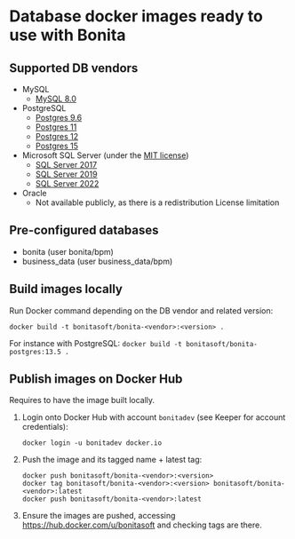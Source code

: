 # Database docker images ready to use with Bonita

## Supported DB vendors

* MySQL
    * [MySQL 8.0](mysql/8.0/README.md)
* PostgreSQL
    * [Postgres 9.6](postgres/9.6/README.md)
    * [Postgres 11](postgres/11/README.md)
    * [Postgres 12](postgres/12/README.md)
    * [Postgres 15](postgres/15/README.md)
* Microsoft SQL Server (under the [MIT license](https://github.com/microsoft/mssql-docker/blob/master/LICENSE))
    * [SQL Server 2017](sqlserver/2017/README.md)
    * [SQL Server 2019](sqlserver/2019/README.md)
    * [SQL Server 2022](sqlserver/2022/README.md)
* Oracle
    * Not available publicly, as there is a redistribution License limitation

## Pre-configured databases

* bonita (user bonita/bpm)
* business_data (user business_data/bpm)

## Build images locally

Run Docker command depending on the DB vendor and related version:

```shell
docker build -t bonitasoft/bonita-<vendor>:<version> .
```

For instance with PostgreSQL: `docker build -t bonitasoft/bonita-postgres:13.5 .`

## Publish images on Docker Hub

Requires to have the image built locally.

1. Login onto Docker Hub with account `bonitadev` (see Keeper for account credentials):

    ```shell
    docker login -u bonitadev docker.io
    ```

2. Push the image and its tagged name + latest tag:

    ```shell
    docker push bonitasoft/bonita-<vendor>:<version>
    docker tag bonitasoft/bonita-<vendor>:<version> bonitasoft/bonita-<vendor>:latest
    docker push bonitasoft/bonita-<vendor>:latest
    ```

3. Ensure the images are pushed, accessing https://hub.docker.com/u/bonitasoft and checking tags are there.
